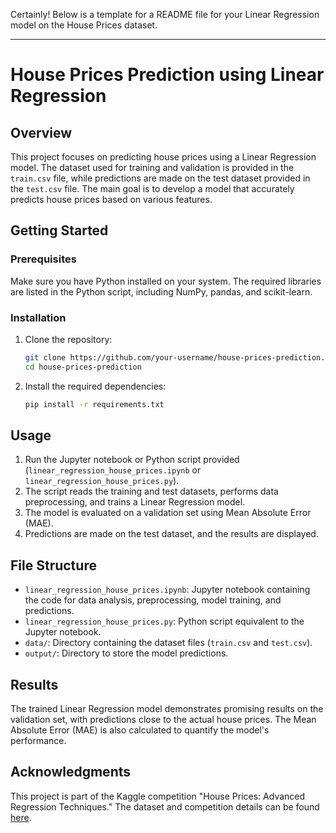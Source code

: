 Certainly! Below is a template for a README file for your Linear Regression model on the House Prices dataset.

---

# House Prices Prediction using Linear Regression

## Overview

This project focuses on predicting house prices using a Linear Regression model. The dataset used for training and validation is provided in the `train.csv` file, while predictions are made on the test dataset provided in the `test.csv` file. The main goal is to develop a model that accurately predicts house prices based on various features.

## Getting Started

### Prerequisites

Make sure you have Python installed on your system. The required libraries are listed in the Python script, including NumPy, pandas, and scikit-learn.

### Installation

1. Clone the repository:

    ```bash
    git clone https://github.com/your-username/house-prices-prediction.git
    cd house-prices-prediction
    ```

2. Install the required dependencies:

    ```bash
    pip install -r requirements.txt
    ```

## Usage

1. Run the Jupyter notebook or Python script provided (`linear_regression_house_prices.ipynb` or `linear_regression_house_prices.py`).
2. The script reads the training and test datasets, performs data preprocessing, and trains a Linear Regression model.
3. The model is evaluated on a validation set using Mean Absolute Error (MAE).
4. Predictions are made on the test dataset, and the results are displayed.

## File Structure

- `linear_regression_house_prices.ipynb`: Jupyter notebook containing the code for data analysis, preprocessing, model training, and predictions.
- `linear_regression_house_prices.py`: Python script equivalent to the Jupyter notebook.
- `data/`: Directory containing the dataset files (`train.csv` and `test.csv`).
- `output/`: Directory to store the model predictions.

## Results

The trained Linear Regression model demonstrates promising results on the validation set, with predictions close to the actual house prices. The Mean Absolute Error (MAE) is also calculated to quantify the model's performance.

## Acknowledgments

This project is part of the Kaggle competition "House Prices: Advanced Regression Techniques." The dataset and competition details can be found [here](https://www.kaggle.com/c/house-prices-advanced-regression-techniques).
